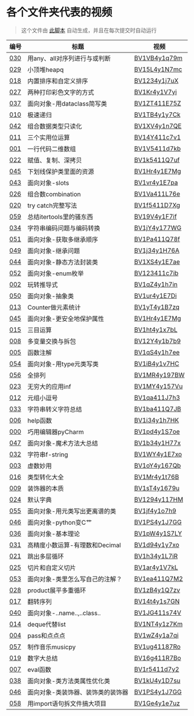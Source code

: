 # 各个文件夹代表的视频

> 这个文件由 [此脚本](./map.py) 自动生成，并且在每次提交时自动运行

| 编号 | 标题 | 视频 |
| - | - | - |
| [030](./030%20用any、all对序列进行与或判断) | 用any、all对序列进行与或判断 | [BV1VB4y1q79m](https://www.bilibili.com/video/BV1VB4y1q79m) |
| [029](./029%20小顶堆heapq) | 小顶堆heapq | [BV15L4y1N7mc](https://www.bilibili.com/video/BV15L4y1N7mc) |
| [018](./018%20内置排序和自定义排序) | 内置排序和自定义排序 | [BV1234y1j7uX](https://www.bilibili.com/video/BV1234y1j7uX) |
| [027](./027%20两种打印彩色文字的方式) | 两种打印彩色文字的方式 | [BV1Kr4y1V7yi](https://www.bilibili.com/video/BV1Kr4y1V7yi) |
| [037](./037%20面向对象-用dataclass简写类) | 面向对象-用dataclass简写类 | [BV1ZT411E75Z](https://www.bilibili.com/video/BV1ZT411E75Z) |
| [010](./010%20极速递归) | 极速递归 | [BV1TB4y1y7Ck](https://www.bilibili.com/video/BV1TB4y1y7Ck) |
| [042](./042%20组合数据类型只读化) | 组合数据类型只读化 | [BV1XV4y1n7QE](https://www.bilibili.com/video/BV1XV4y1n7QE) |
| [011](./011%20三个实用位运算) | 三个实用位运算 | [BV14Y411c7v1](https://www.bilibili.com/video/BV14Y411c7v1) |
| [001](./001%20一行代码二维数组) | 一行代码二维数组 | [BV1V5411d7kb](https://www.bilibili.com/video/BV1V5411d7kb) |
| [022](./022%20赋值、复制、深拷贝) | 赋值、复制、深拷贝 | [BV1k5411Q7uf](https://www.bilibili.com/video/BV1k5411Q7uf) |
| [045](./045%20下划线保护类里面的资源) | 下划线保护类里面的资源 | [BV1Hr4y1E7Mg](https://www.bilibili.com/video/BV1Hr4y1E7Mg) |
| [043](./043%20面向对象-slots) | 面向对象-slots | [BV1vr4y1E7pa](https://www.bilibili.com/video/BV1vr4y1E7pa) |
| [026](./026%20组合数combination) | 组合数combination | [BV1Va411L76e](https://www.bilibili.com/video/BV1Va411L76e) |
| [020](./020%20try%20catch完整写法) | try catch完整写法 | [BV1f5411D7Xg](https://www.bilibili.com/video/BV1f5411D7Xg) |
| [059](./059%20总结itertools里的骚东西) | 总结itertools里的骚东西 | [BV19V4y1F7if](https://www.bilibili.com/video/BV19V4y1F7if) |
| [034](./034%20字符串编码问题与编码转换) | 字符串编码问题与编码转换 | [BV1jY4y177WG](https://www.bilibili.com/video/BV1jY4y177WG) |
| [051](./051%20面向对象-获取多继承顺序) | 面向对象-获取多继承顺序 | [BV1Pa411Q78f](https://www.bilibili.com/video/BV1Pa411Q78f) |
| [049](./049%20面向对象-继承问题) | 面向对象-继承问题 | [BV1j34y1H76A](https://www.bilibili.com/video/BV1j34y1H76A) |
| [044](./044%20面向对象-静态方法封装类) | 面向对象-静态方法封装类 | [BV1XS4y1E7ae](https://www.bilibili.com/video/BV1XS4y1E7ae) |
| [052](./052%20面向对象-enum枚举) | 面向对象-enum枚举 | [BV123411c7ib](https://www.bilibili.com/video/BV123411c7ib) |
| [002](./002%20玩转推导式) | 玩转推导式 | [BV1qZ4y1h7in](https://www.bilibili.com/video/BV1qZ4y1h7in) |
| [050](./050%20面向对象-抽象类) | 面向对象-抽象类 | [BV1ur4y1E7Di](https://www.bilibili.com/video/BV1ur4y1E7Di) |
| [013](./013%20Counter做元素统计) | Counter做元素统计 | [BV1yT4y1B7zq](https://www.bilibili.com/video/BV1yT4y1B7zq) |
| [045](./045%20面向对象-更安全地保护属性) | 面向对象-更安全地保护属性 | [BV1Hr4y1E7Mg](https://www.bilibili.com/video/BV1Hr4y1E7Mg) |
| [015](./015%20三目运算) | 三目运算 | [BV1ht4y1x7bL](https://www.bilibili.com/video/BV1ht4y1x7bL) |
| [008](./008%20多变量交换与拆包) | 多变量交换与拆包 | [BV12Y4y1b7b9](https://www.bilibili.com/video/BV12Y4y1b7b9) |
| [005](./005%20函数注解) | 函数注解 | [BV1qS4y1h7ee](https://www.bilibili.com/video/BV1qS4y1h7ee) |
| [054](./054%20面向对象-用type元类写类) | 面向对象-用type元类写类 | [BV1iB4y1v7HC](https://www.bilibili.com/video/BV1iB4y1v7HC) |
| [056](./056%20全排列) | 全排列 | [BV1MR4y197BW](https://www.bilibili.com/video/BV1MR4y197BW) |
| [023](./023%20无穷大的应用inf) | 无穷大的应用inf | [BV1MY4y157Vu](https://www.bilibili.com/video/BV1MY4y157Vu) |
| [012](./012%20元组小逗号) | 元组小逗号 | [BV1qa411J7h3](https://www.bilibili.com/video/BV1qa411J7h3) |
| [033](./033%20字符串转义字符总结) | 字符串转义字符总结 | [BV1ba411Q7JB](https://www.bilibili.com/video/BV1ba411Q7JB) |
| [006](./006%20help函数) | help函数 | [BV1i34y1h7HK](https://www.bilibili.com/video/BV1i34y1h7HK) |
| [000](./000%20巧用编辑器pyCharm) | 巧用编辑器pyCharm | [BV1pd4y1S7oe](https://www.bilibili.com/video/BV1pd4y1S7oe) |
| [047](./047%20面向对象-魔术方法大总结) | 面向对象-魔术方法大总结 | [BV1b34y1H77x](https://www.bilibili.com/video/BV1b34y1H77x) |
| [032](./032%20字符串f-string) | 字符串f-string | [BV1WY4y1E7xo](https://www.bilibili.com/video/BV1WY4y1E7xo) |
| [003](./003%20虚数妙用) | 虚数妙用 | [BV1oY4y167Qb](https://www.bilibili.com/video/BV1oY4y167Qb) |
| [016](./016%20类型转化大全) | 类型转化大全 | [BV1Mr4y1t76B](https://www.bilibili.com/video/BV1Mr4y1t76B) |
| [009](./009%20装饰器的本质) | 装饰器的本质 | [BV1sT4y1679u](https://www.bilibili.com/video/BV1sT4y1679u) |
| [024](./024%20默认字典) | 默认字典 | [BV1294y117HM](https://www.bilibili.com/video/BV1294y117HM) |
| [055](./055%20面向对象-用元类写出更离谱的类) | 面向对象-用元类写出更离谱的类 | [BV1jf4y1o7h9](https://www.bilibili.com/video/BV1jf4y1o7h9) |
| [046](./046%20面向对象-python变C艹) | 面向对象-python变C艹 | [BV1PS4y1J7GG](https://www.bilibili.com/video/BV1PS4y1J7GG) |
| [036](./036%20面向对象-基本理论) | 面向对象-基本理论 | [BV1pW4y1S7LY](https://www.bilibili.com/video/BV1pW4y1S7LY) |
| [031](./031%20高精度小数运算-有理数和Decimal) | 高精度小数运算-有理数和Decimal | [BV1d94y1y7xo](https://www.bilibili.com/video/BV1d94y1y7xo) |
| [021](./021%20跳出多层循环) | 跳出多层循环 | [BV1h34y1L7iR](https://www.bilibili.com/video/BV1h34y1L7iR) |
| [025](./025%20切片和自定义切片) | 切片和自定义切片 | [BV1ar4y1V7kL](https://www.bilibili.com/video/BV1ar4y1V7kL) |
| [053](./053%20面向对象-类里怎么写自己的注解？) | 面向对象-类里怎么写自己的注解？ | [BV1ea411Q7M2](https://www.bilibili.com/video/BV1ea411Q7M2) |
| [028](./028%20product展平多重循环) | product展平多重循环 | [BV1zB4y1Q7zv](https://www.bilibili.com/video/BV1zB4y1Q7zv) |
| [017](./017%20翻转序列) | 翻转序列 | [BV14t4y1s7GN](https://www.bilibili.com/video/BV14t4y1s7GN) |
| [040](./040%20面向对象-__name__,__class__) | 面向对象-..name..,..class.. | [BV1JG411s74V](https://www.bilibili.com/video/BV1JG411s74V) |
| [014](./014%20deque代替list) | deque代替list | [BV1NT4y1z7Km](https://www.bilibili.com/video/BV1NT4y1z7Km) |
| [004](./004%20pass和点点点) | pass和点点点 | [BV1wZ4y1a7qi](https://www.bilibili.com/video/BV1wZ4y1a7qi) |
| [057](./057%20制作音乐musicpy) | 制作音乐musicpy | [BV1ug41187Ro](https://www.bilibili.com/video/BV1ug41187Ro) |
| [019](./019%20数字大总结) | 数字大总结 | [BV16g411R7Bo](https://www.bilibili.com/video/BV16g411R7Bo) |
| [007](./007%20eval函数) | eval函数 | [BV1r5411d7y2](https://www.bilibili.com/video/BV1r5411d7y2) |
| [038](./038%20面向对象-类方法类属性优化类) | 面向对象-类方法类属性优化类 | [BV1kU4y1D7su](https://www.bilibili.com/video/BV1kU4y1D7su) |
| [046](./046%20面向对象-类装饰器、装饰类的装饰器) | 面向对象-类装饰器、装饰类的装饰器 | [BV1PS4y1J7GG](https://www.bilibili.com/video/BV1PS4y1J7GG) |
| [058](./058%20用import语句拆文件搞大项目) | 用import语句拆文件搞大项目 | [BV1Ge4y1e7uz](https://www.bilibili.com/video/BV1Ge4y1e7uz) |
